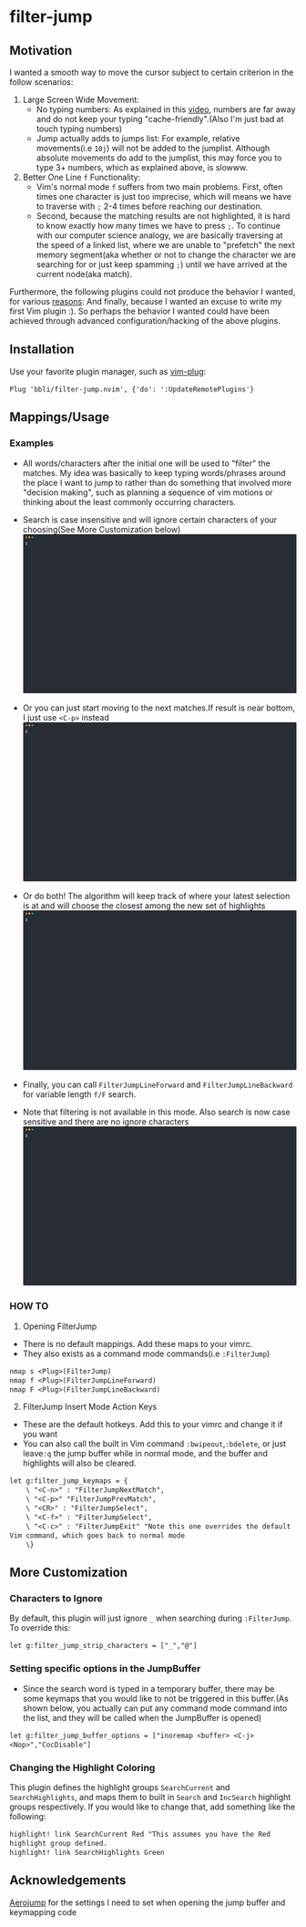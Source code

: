 filter-jump
==========
## Motivation
I wanted a smooth way to move the cursor subject to certain criterion in the follow scenarios:
1. Large Screen Wide Movement:
    * No typing numbers: As explained in this [video](https://www.youtube.com/watch?v=tSq7yDwS1vM&list=LLfDw9928RXloc-CAvO-h-Kw&index=368), numbers are far away and do not keep your typing "cache-friendly".(Also I'm just bad at touch typing numbers)
    * Jump actually adds to jumps list: For example, relative movements(i.e `10j`) will not be added to the jumplist. Although absolute movements do add to the jumplist, this may force you to type 3+ numbers, which as explained above, is slowww.
2. Better One Line `f` Functionality:
    * Vim's normal mode `f` suffers from two main problems. First, often times one character is just too imprecise, which will means we have to traverse with `;` 2-4 times before reaching our destination. 
    * Second, because the matching results are not highlighted, it is hard to know exactly how many times we have to press `;`. To continue with our computer science analogy, we are basically traversing at the speed of a linked list, where we are unable to "prefetch" the next memory segment(aka whether or not to change the character we are searching for or just keep spamming `;`) until we have arrived at the current node(aka match).

Furthermore, the following plugins could not produce the behavior I wanted, for various [reasons](other_plugins.md):
And finally, because I wanted an excuse to write my first Vim plugin :). So perhaps the behavior I wanted could have been achieved through advanced configuration/hacking of the above plugins.


## Installation
Use your favorite plugin manager, such as [vim-plug](https://github.com/junegunn/vim-plug):
```
Plug 'bbli/filter-jump.nvim', {'do': ':UpdateRemotePlugins'}
```
## Mappings/Usage
### Examples
* All words/characters after the initial one will be used to "filter" the matches. My idea was basically to keep typing words/phrases around the place I want to jump to rather than do something that involved more "decision making", such as planning a sequence of vim motions or thinking about the least commonly occurring characters.
* Search is case insensitive and will ignore certain characters of your choosing(See More Customization below)
![filter](imgs/filter.svg)

* Or you can just start moving to the next matches.If result is near bottom, I just use `<C-p>` instead
![select_next](imgs/select_next_match.svg)

* Or do both! The algorithm will keep track of where your latest selection is at and will choose the closest among the new set of highlights
![find_closet](imgs/find_closet.svg)

* Finally, you can call `FilterJumpLineForward` and `FilterJumpLineBackward` for variable length `f/F` search.
* Note that filtering is not available in this mode. Also search is now case sensitive and there are no ignore characters
![one_line](imgs/one_line.svg)

### HOW TO
1. Opening FilterJump
* There is no default mappings. Add these maps to your vimrc. 
* They also exists as a command mode commands(i.e `:FilterJump`)
```
nmap s <Plug>(FilterJump)
nmap f <Plug>(FilterJumpLineForward)
nmap F <Plug>(FilterJumpLineBackward)
```
2. FilterJump Insert Mode Action Keys
* These are the default hotkeys. Add this to your vimrc and change it if you want
* You can also call the built in Vim command `:bwipeout`,`:bdelete`, or just leave`:q` the jump buffer while in normal mode, and the buffer and highlights will also be cleared.
```
let g:filter_jump_keymaps = {
    \ "<C-n>" : "FilterJumpNextMatch",
    \ "<C-p>" "FilterJumpPrevMatch",
    \ "<CR>" : "FilterJumpSelect",
    \ "<C-f>" : "FilterJumpSelect",
    \ "<C-c>" : "FilterJumpExit" "Note this one overrides the default Vim command, which goes back to normal mode
    \}
```

## More Customization
### Characters to Ignore
By default, this plugin will just ignore `_` when searching during `:FilterJump`. To override this:
```
let g:filter_jump_strip_characters = ["_","@"]
```
### Setting specific options in the JumpBuffer
* Since the search word is typed in a temporary buffer, there may be some keymaps that you would like to not be triggered in this buffer.(As shown below, you actually can put any command mode command into the list, and they will be called when the JumpBuffer is opened) 
```
let g:filter_jump_buffer_options = ["inoremap <buffer> <C-j> <Nop>","CocDisable"]
```
### Changing the Highlight Coloring
This plugin defines the highlight groups `SearchCurrent` and `SearchHighlights`, and maps them to built in `Search` and `IncSearch` highlight groups respectively. If you would like to change that, add something like the following:
```
highlight! link SearchCurrent Red "This assumes you have the Red highlight group defined.
highlight! link SearchHighlights Green
```
## Acknowledgements
[Aerojump](https://github.com/ripxorip/aerojump.nvim) for the settings I need to set when opening the jump buffer and keymapping code
